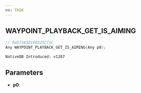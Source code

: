 ```yaml
---
ns: TASK
---
```

## WAYPOINT_PLAYBACK_GET_IS_AIMING

```c
// 0xD73A5D1F0325C71C
Any WAYPOINT_PLAYBACK_GET_IS_AIMING(Any p0);
```

```
NativeDB Introduced: v1207
```

## Parameters
* **p0**:
